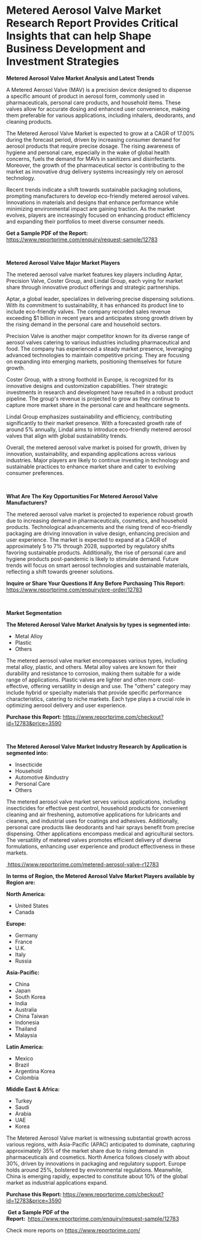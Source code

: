 <p><h1>Metered Aerosol Valve Market Research Report Provides Critical Insights that can help Shape Business Development and Investment Strategies</h1></p><p><strong>Metered Aerosol Valve Market Analysis and Latest Trends</strong></p>
<p><p>A Metered Aerosol Valve (MAV) is a precision device designed to dispense a specific amount of product in aerosol form, commonly used in pharmaceuticals, personal care products, and household items. These valves allow for accurate dosing and enhanced user convenience, making them preferable for various applications, including inhalers, deodorants, and cleaning products.</p><p>The Metered Aerosol Valve Market is expected to grow at a CAGR of 17.00% during the forecast period, driven by increasing consumer demand for aerosol products that require precise dosage. The rising awareness of hygiene and personal care, especially in the wake of global health concerns, fuels the demand for MAVs in sanitizers and disinfectants. Moreover, the growth of the pharmaceutical sector is contributing to the market as innovative drug delivery systems increasingly rely on aerosol technology.</p><p>Recent trends indicate a shift towards sustainable packaging solutions, prompting manufacturers to develop eco-friendly metered aerosol valves. Innovations in materials and designs that enhance performance while minimizing environmental impact are gaining traction. As the market evolves, players are increasingly focused on enhancing product efficiency and expanding their portfolios to meet diverse consumer needs.</p></p>
<p><strong>Get a Sample PDF of the Report:&nbsp;</strong> <a href="https://www.reportprime.com/enquiry/request-sample/12783?utm_campaign=3048&utm_medium=2&utm_source=Github&utm_content=ia&utm_term=19032025&utm_id=metered-aerosol-valve">https://www.reportprime.com/enquiry/request-sample/12783</a></p>
<p>&nbsp;</p>
<p><strong>Metered Aerosol Valve Major Market Players</strong></p>
<p><p>The metered aerosol valve market features key players including Aptar, Precision Valve, Coster Group, and Lindal Group, each vying for market share through innovative product offerings and strategic partnerships. </p><p>Aptar, a global leader, specializes in delivering precise dispensing solutions. With its commitment to sustainability, it has enhanced its product line to include eco-friendly valves. The company recorded sales revenue exceeding $1 billion in recent years and anticipates strong growth driven by the rising demand in the personal care and household sectors.</p><p>Precision Valve is another major competitor known for its diverse range of aerosol valves catering to various industries including pharmaceutical and food. The company has experienced a steady market presence, leveraging advanced technologies to maintain competitive pricing. They are focusing on expanding into emerging markets, positioning themselves for future growth.</p><p>Coster Group, with a strong foothold in Europe, is recognized for its innovative designs and customization capabilities. Their strategic investments in research and development have resulted in a robust product pipeline. The group's revenue is projected to grow as they continue to capture more market share in the personal care and healthcare segments.</p><p>Lindal Group emphasizes sustainability and efficiency, contributing significantly to their market presence. With a forecasted growth rate of around 5% annually, Lindal aims to introduce eco-friendly metered aerosol valves that align with global sustainability trends.</p><p>Overall, the metered aerosol valve market is poised for growth, driven by innovation, sustainability, and expanding applications across various industries. Major players are likely to continue investing in technology and sustainable practices to enhance market share and cater to evolving consumer preferences.</p></p>
<p>&nbsp;</p>
<p><strong>What Are The Key Opportunities For Metered Aerosol Valve Manufacturers?</strong></p>
<p><p>The metered aerosol valve market is projected to experience robust growth due to increasing demand in pharmaceuticals, cosmetics, and household products. Technological advancements and the rising trend of eco-friendly packaging are driving innovation in valve design, enhancing precision and user experience. The market is expected to expand at a CAGR of approximately 5 to 7% through 2028, supported by regulatory shifts favoring sustainable products. Additionally, the rise of personal care and hygiene products post-pandemic is likely to stimulate demand. Future trends will focus on smart aerosol technologies and sustainable materials, reflecting a shift towards greener solutions.</p></p>
<p><strong>Inquire or Share Your Questions If Any Before Purchasing This Report:</strong> <a href="https://www.reportprime.com/enquiry/pre-order/12783?utm_campaign=3048&utm_medium=2&utm_source=Github&utm_content=ia&utm_term=19032025&utm_id=metered-aerosol-valve">https://www.reportprime.com/enquiry/pre-order/12783</a></p>
<p>&nbsp;</p>
<p><strong>Market Segmentation</strong></p>
<p><strong>The Metered Aerosol Valve Market Analysis by types is segmented into:</strong></p>
<p><ul><li>Metal Alloy</li><li>Plastic</li><li>Others</li></ul></p>
<p><p>The metered aerosol valve market encompasses various types, including metal alloy, plastic, and others. Metal alloy valves are known for their durability and resistance to corrosion, making them suitable for a wide range of applications. Plastic valves are lighter and often more cost-effective, offering versatility in design and use. The "others" category may include hybrid or specialty materials that provide specific performance characteristics, catering to niche markets. Each type plays a crucial role in optimizing aerosol delivery and user experience.</p></p>
<p><strong>Purchase this Report:&nbsp;</strong><a href="https://www.reportprime.com/checkout?id=12783&price=3590&utm_campaign=3048&utm_medium=2&utm_source=Github&utm_content=ia&utm_term=19032025&utm_id=metered-aerosol-valve">https://www.reportprime.com/checkout?id=12783&price=3590</a></p>
<p>&nbsp;</p>
<p><strong>The Metered Aerosol Valve Market Industry Research by Application is segmented into:</strong></p>
<p><ul><li>Insecticide</li><li>Household</li><li>Automotive &Industry</li><li>Personal Care</li><li>Others</li></ul></p>
<p><p>The metered aerosol valve market serves various applications, including insecticides for effective pest control, household products for convenient cleaning and air freshening, automotive applications for lubricants and cleaners, and industrial uses for coatings and adhesives. Additionally, personal care products like deodorants and hair sprays benefit from precise dispensing. Other applications encompass medical and agricultural sectors. The versatility of metered valves promotes efficient delivery of diverse formulations, enhancing user experience and product effectiveness in these markets.</p></p>
<p><a href="https://www.reportprime.com/metered-aerosol-valve-r12783?utm_campaign=3048&utm_medium=2&utm_source=Github&utm_content=ia&utm_term=19032025&utm_id=metered-aerosol-valve">&nbsp;https://www.reportprime.com/metered-aerosol-valve-r12783</a></p>
<p><strong>In terms of Region, the Metered Aerosol Valve Market Players available by Region are:</strong></p>
<p>
    <p> <strong> North America: </strong>
        <ul>
            <li>United States</li>
            <li>Canada</li>
        </ul>
        </p> 
    <p> <strong> Europe: </strong>
        <ul>
            <li>Germany</li>
            <li>France</li>
            <li>U.K.</li>
            <li>Italy</li>
            <li>Russia</li>
        </ul>
        </p> 
    <p> <strong> Asia-Pacific: </strong>
        <ul>
            <li>China</li>
            <li>Japan</li>
            <li>South Korea</li>
            <li>India</li>
            <li>Australia</li>
            <li>China Taiwan</li>
            <li>Indonesia</li>
            <li>Thailand</li>
            <li>Malaysia</li>
        </ul>
        </p> 
    <p> <strong> Latin America: </strong>
        <ul>
            <li>Mexico</li>
            <li>Brazil</li>
            <li>Argentina Korea</li>
            <li>Colombia</li>
        </ul>
        </p> 
    <p> <strong> Middle East & Africa: </strong>
        <ul>
            <li>Turkey</li>
            <li>Saudi</li>
            <li>Arabia</li>
            <li>UAE</li>
            <li>Korea</li>
        </ul>
    </p>
    </p>
<p><p>The Metered Aerosol Valve market is witnessing substantial growth across various regions, with Asia-Pacific (APAC) anticipated to dominate, capturing approximately 35% of the market share due to rising demand in pharmaceuticals and cosmetics. North America follows closely with about 30%, driven by innovations in packaging and regulatory support. Europe holds around 25%, bolstered by environmental regulations. Meanwhile, China is emerging rapidly, expected to constitute about 10% of the global market as industrial applications expand.</p></p>
<p><strong>Purchase this Report: </strong><a href="https://www.reportprime.com/checkout?id=12783&price=3590&utm_campaign=3048&utm_medium=2&utm_source=Github&utm_content=ia&utm_term=19032025&utm_id=metered-aerosol-valve">https://www.reportprime.com/checkout?id=12783&price=3590</a></p>
<p>&nbsp;<strong>Get a Sample PDF of the Report:&nbsp;&nbsp;</strong><a href="https://www.reportprime.com/enquiry/request-sample/12783?utm_campaign=3048&utm_medium=2&utm_source=Github&utm_content=ia&utm_term=19032025&utm_id=metered-aerosol-valve">https://www.reportprime.com/enquiry/request-sample/12783</a></p>
<p><strong></strong></p>
<p>Check more reports on <a href="https://www.reportprime.com/?utm_campaign=3048&utm_medium=2&utm_source=Github&utm_content=ia&utm_term=19032025&utm_id=metered-aerosol-valve">https://www.reportprime.com/</a></p>